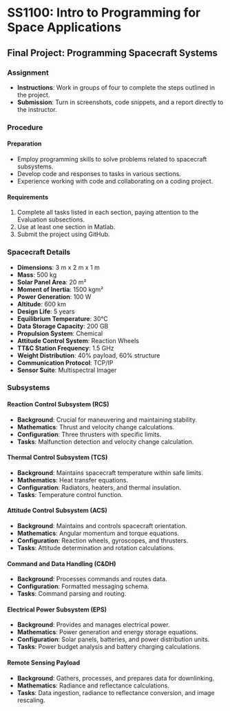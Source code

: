 # SS1100: Intro to Programming for Space Applications
## Final Project: Programming Spacecraft Systems

### Assignment
- **Instructions**: Work in groups of four to complete the steps outlined in the project.
- **Submission**: Turn in screenshots, code snippets, and a report directly to the instructor.

### Procedure
#### Preparation
- Employ programming skills to solve problems related to spacecraft subsystems.
- Develop code and responses to tasks in various sections.
- Experience working with code and collaborating on a coding project.

#### Requirements
1. Complete all tasks listed in each section, paying attention to the Evaluation subsections.
2. Use at least one section in Matlab.
3. Submit the project using GitHub.

### Spacecraft Details
- **Dimensions**: 3 m x 2 m x 1 m
- **Mass**: 500 kg
- **Solar Panel Area**: 20 m²
- **Moment of Inertia**: 1500 kgm²
- **Power Generation**: 100 W
- **Altitude**: 600 km
- **Design Life**: 5 years
- **Equilibrium Temperature**: 30°C
- **Data Storage Capacity**: 200 GB
- **Propulsion System**: Chemical
- **Attitude Control System**: Reaction Wheels
- **TT&C Station Frequency**: 1.5 GHz
- **Weight Distribution**: 40% payload, 60% structure
- **Communication Protocol**: TCP/IP
- **Sensor Suite**: Multispectral Imager

### Subsystems
#### Reaction Control Subsystem (RCS)
- **Background**: Crucial for maneuvering and maintaining stability.
- **Mathematics**: Thrust and velocity change calculations.
- **Configuration**: Three thrusters with specific limits.
- **Tasks**: Malfunction detection and velocity change calculation.

#### Thermal Control Subsystem (TCS)
- **Background**: Maintains spacecraft temperature within safe limits.
- **Mathematics**: Heat transfer equations.
- **Configuration**: Radiators, heaters, and thermal insulation.
- **Tasks**: Temperature control function.

#### Attitude Control Subsystem (ACS)
- **Background**: Maintains and controls spacecraft orientation.
- **Mathematics**: Angular momentum and torque equations.
- **Configuration**: Reaction wheels, gyroscopes, and thrusters.
- **Tasks**: Attitude determination and rotation calculations.

#### Command and Data Handling (C&DH)
- **Background**: Processes commands and routes data.
- **Configuration**: Formatted messaging schema.
- **Tasks**: Command parsing and routing.

#### Electrical Power Subsystem (EPS)
- **Background**: Provides and manages electrical power.
- **Mathematics**: Power generation and energy storage equations.
- **Configuration**: Solar panels, batteries, and power distribution units.
- **Tasks**: Power budget analysis and battery charging calculations.

#### Remote Sensing Payload
- **Background**: Gathers, processes, and prepares data for downlinking.
- **Mathematics**: Radiance and reflectance calculations.
- **Tasks**: Data ingestion, radiance to reflectance conversion, and image rescaling.

